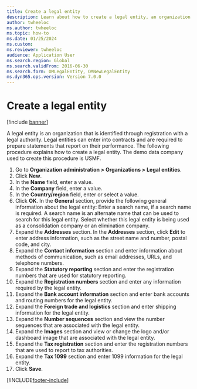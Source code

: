 ```yaml
--- 
title: Create a legal entity
description: Learn about how to create a legal entity, an organization that is identified through registration with a legal authority. 
author: twheeloc
ms.author: twheeloc
ms.topic: how-to
ms.date: 01/25/2024
ms.custom:
ms.reviewer: twheeloc  
audience: Application User 
ms.search.region: Global
ms.search.validFrom: 2016-06-30
ms.search.form: OMLegalEntity, OMNewLegalEntity  
ms.dyn365.ops.version: Version 7.0.0 
---
```


# Create a legal entity

[!include [banner](../../includes/banner.md)]

A legal entity is an organization that is identified through registration with a legal authority. Legal entities can enter into contracts and are required to prepare statements that report on their performance. The following procedure explains how to create a legal entity. The demo data company used to create this procedure is USMF.

1. Go to **Organization administration > Organizations > Legal entities**.
2. Click **New**.
3. In the **Name** field, enter a value.
4. In the **Company** field, enter a value.
5. In the **Country/region** field, enter or select a value.
6. Click **OK**. In the **General** section, provide the following general information about the legal entity: Enter a search name, if a search name is required. A search name is an alternate name that can be used to search for this legal entity. Select whether this legal entity is being used as a consolidation company or an elimination company. 
7. Expand the **Addresses** section. In the **Addresses** section, click **Edit** to enter address information, such as the street name and number, postal code, and city.
8. Expand the **Contact information** section and enter information about methods of communication, such as email addresses, URLs, and telephone numbers. 
9. Expand the **Statutory reporting** section and enter the registration numbers that are used for statutory reporting.
10. Expand the **Registration numbers** section and enter any information required by the legal entity.  
11. Expand the **Bank account information** section and enter bank accounts and routing numbers for the legal entity.
12. Expand the **Foreign trade and logistics** section and enter shipping information for the legal entity.  
13. Expand the **Number sequences** section and view the number sequences that are associated with the legal entity.  
14. Expand the **Images** section and view or change the logo and/or dashboard image that are associated with the legal entity.  
15. Expand the **Tax registration** section and enter the registration numbers that are used to report to tax authorities.
16. Expand the **Tax 1099** section and enter 1099 information for the legal entity.  
17. Click **Save**.


[!INCLUDE[footer-include](../../../../includes/footer-banner.md)]
